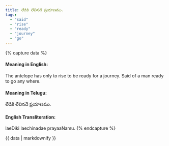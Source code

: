 ```yaml
---
title: లేడికి లేచినదే ప్రయాణము.
tags:
  - "said"
  - "rise"
  - "ready"
  - "journey"
  - "go"
---
```


{% capture data %}
#### Meaning in English:
The antelope has only to rise to be ready for a journey.
Said of a man ready to go any where.

#### Meaning in Telugu:
లేడికి లేచినదే ప్రయాణము.

#### English Transliteration:
laeDiki laechinadae prayaaNamu.
{% endcapture %}

<div class="notice">{{ data | markdownify }}</div>

